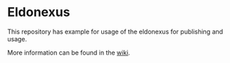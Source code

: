 # Eldonexus

This repository has example for usage of the eldonexus for publishing and usage.

More information can be found in the [wiki](https://github.com/eldoriarpg/eldonexus/wiki).
